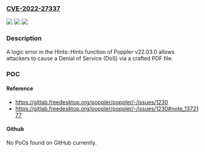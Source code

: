 ### [CVE-2022-27337](https://cve.mitre.org/cgi-bin/cvename.cgi?name=CVE-2022-27337)
![](https://img.shields.io/static/v1?label=Product&message=n%2Fa&color=blue)
![](https://img.shields.io/static/v1?label=Version&message=n%2Fa&color=blue)
![](https://img.shields.io/static/v1?label=Vulnerability&message=n%2Fa&color=brighgreen)

### Description

A logic error in the Hints::Hints function of Poppler v22.03.0 allows attackers to cause a Denial of Service (DoS) via a crafted PDF file.

### POC

#### Reference
- https://gitlab.freedesktop.org/poppler/poppler/-/issues/1230
- https://gitlab.freedesktop.org/poppler/poppler/-/issues/1230#note_1372177

#### Github
No PoCs found on GitHub currently.

